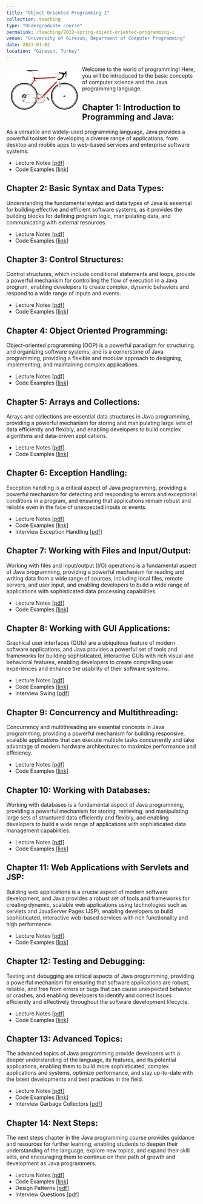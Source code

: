 ```yaml
---
title: "Object Oriented Programming I"
collection: teaching
type: "Undergraduate course"
permalink: /teaching/2022-spring-object-oriented-programming-i
venue: "University of Giresun, Department of Computer Programming"
date: 2023-01-02
location: "Giresun, Turkey"
---
```


<img align="left" width="200" alt="object oriented programming" src="/images/teaching/object-oriented-course-i.png"> Welcome to the world of programming! Here, you will be introduced to the basic concepts of computer science and the Java programming language. 

Chapter 1: Introduction to Programming and Java: 
-----

As a versatile and widely-used programming language, Java provides a powerful toolset for developing a diverse range of applications, from desktop and mobile apps to web-based services and enterprise software systems.

* Lecture Notes <a href="http://sercankulcu.github.io/files/java/Chapter_01_Introduction.pdf">[pdf]</a>
* Code Examples <a href="https://github.com/sercankulcu/object-oriented-programming-java/tree/main/Lecture01">[link]</a>

Chapter 2: Basic Syntax and Data Types: 
-----

Understanding the fundamental syntax and data types of Java is essential for building effective and efficient software systems, as it provides the building blocks for defining program logic, manipulating data, and communicating with external resources.

* Lecture Notes <a href="http://sercankulcu.github.io/files/java/Chapter_02_Basic_Syntax_and_Data_Types.pdf">[pdf]</a>
* Code Examples <a href="https://github.com/sercankulcu/object-oriented-programming-java/tree/main/Lecture02">[link]</a>

Chapter 3: Control Structures: 
-----

Control structures, which include conditional statements and loops, provide a powerful mechanism for controlling the flow of execution in a Java program, enabling developers to create complex, dynamic behaviors and respond to a wide range of inputs and events.

* Lecture Notes <a href="http://sercankulcu.github.io/files/java/Chapter_03_Control_Structures.pdf">[pdf]</a>
* Code Examples <a href="https://github.com/sercankulcu/object-oriented-programming-java/tree/main/Lecture03">[link]</a>

Chapter 4: Object Oriented Programming: 
-----

Object-oriented programming (OOP) is a powerful paradigm for structuring and organizing software systems, and is a cornerstone of Java programming, providing a flexible and modular approach to designing, implementing, and maintaining complex applications.

* Lecture Notes <a href="http://sercankulcu.github.io/files/java/Chapter_04_Object_Oriented_Programming.pdf">[pdf]</a>
* Code Examples <a href="https://github.com/sercankulcu/object-oriented-programming-java/tree/main/Lecture04">[link]</a>

Chapter 5: Arrays and Collections: 
-----

Arrays and collections are essential data structures in Java programming, providing a powerful mechanism for storing and manipulating large sets of data efficiently and flexibly, and enabling developers to build complex algorithms and data-driven applications.

* Lecture Notes <a href="http://sercankulcu.github.io/files/java/Chapter_05_Arrays_And_Collections.pdf">[pdf]</a>
* Code Examples <a href="https://github.com/sercankulcu/object-oriented-programming-java/tree/main/Lecture05">[link]</a>

Chapter 6: Exception Handling: 
-----

Exception handling is a critical aspect of Java programming, providing a powerful mechanism for detecting and responding to errors and exceptional conditions in a program, and ensuring that applications remain robust and reliable even in the face of unexpected inputs or events.

* Lecture Notes <a href="http://sercankulcu.github.io/files/java/Chapter_06_Exception_Handling.pdf">[pdf]</a>
* Code Examples <a href="https://github.com/sercankulcu/object-oriented-programming-java/tree/main/Lecture06">[link]</a>
* Interview Exception Handling <a href="http://sercankulcu.github.io/files/java/Interview_Exception_Handling.pdf">[pdf]</a>

Chapter 7: Working with Files and Input/Output: 
-----

Working with files and input/output (I/O) operations is a fundamental aspect of Java programming, providing a powerful mechanism for reading and writing data from a wide range of sources, including local files, remote servers, and user input, and enabling developers to build a wide range of applications with sophisticated data processing capabilities.

* Lecture Notes <a href="http://sercankulcu.github.io/files/java/Chapter_07_Working_With_Files_And_Input_Output.pdf">[pdf]</a>
* Code Examples <a href="https://github.com/sercankulcu/object-oriented-programming-java/tree/main/Lecture07">[link]</a>

Chapter 8: Working with GUI Applications: 
-----

Graphical user interfaces (GUIs) are a ubiquitous feature of modern software applications, and Java provides a powerful set of tools and frameworks for building sophisticated, interactive GUIs with rich visual and behavioral features, enabling developers to create compelling user experiences and enhance the usability of their software systems.

* Lecture Notes <a href="http://sercankulcu.github.io/files/java/Chapter_08_Working_With_GUI_Applications.pdf">[pdf]</a>
* Code Examples <a href="https://github.com/sercankulcu/object-oriented-programming-java/tree/main/Lecture08">[link]</a>
* Interview Swing <a href="http://sercankulcu.github.io/files/java/Chapter_08_Interview_Swing.pdf">[pdf]</a>

Chapter 9: Concurrency and Multithreading: 
-----

Concurrency and multithreading are essential concepts in Java programming, providing a powerful mechanism for building responsive, scalable applications that can execute multiple tasks concurrently and take advantage of modern hardware architectures to maximize performance and efficiency.

* Lecture Notes <a href="http://sercankulcu.github.io/files/java/Chapter_09_Concurrency_And_Multithreading.pdf">[pdf]</a>
* Code Examples <a href="https://github.com/sercankulcu/object-oriented-programming-java/tree/main/Lecture09">[link]</a>

Chapter 10: Working with Databases: 
-----

Working with databases is a fundamental aspect of Java programming, providing a powerful mechanism for storing, retrieving, and manipulating large sets of structured data efficiently and flexibly, and enabling developers to build a wide range of applications with sophisticated data management capabilities.

* Lecture Notes <a href="http://sercankulcu.github.io/files/java/Chapter_10_Working_With_Databases.pdf">[pdf]</a>
* Code Examples <a href="https://github.com/sercankulcu/object-oriented-programming-java/tree/main/Lecture10">[link]</a>

Chapter 11: Web Applications with Servlets and JSP: 
-----

Building web applications is a crucial aspect of modern software development, and Java provides a robust set of tools and frameworks for creating dynamic, scalable web applications using technologies such as servlets and JavaServer Pages (JSP), enabling developers to build sophisticated, interactive web-based services with rich functionality and high performance.

* Lecture Notes <a href="http://sercankulcu.github.io/files/java/Chapter_11_Web_Applications_With_Servlets_And_JSP.pdf">[pdf]</a>
* Code Examples <a href="https://github.com/sercankulcu/object-oriented-programming-java/tree/main/Lecture11">[link]</a>

Chapter 12: Testing and Debugging: 
-----

Testing and debugging are critical aspects of Java programming, providing a powerful mechanism for ensuring that software applications are robust, reliable, and free from errors or bugs that can cause unexpected behavior or crashes, and enabling developers to identify and correct issues efficiently and effectively throughout the software development lifecycle.

* Lecture Notes <a href="http://sercankulcu.github.io/files/java/Chapter_12_Testing_And_Debugging.pdf">[pdf]</a>
* Code Examples <a href="https://github.com/sercankulcu/object-oriented-programming-java/tree/main/Lecture12">[link]</a>

Chapter 13: Advanced Topics: 
-----

The advanced topics of Java programming provide developers with a deeper understanding of the language, its features, and its potential applications, enabling them to build more sophisticated, complex applications and systems, optimize performance, and stay up-to-date with the latest developments and best practices in the field.

* Lecture Notes <a href="http://sercankulcu.github.io/files/java/Chapter_13_Advanced_Topics.pdf">[pdf]</a>
* Code Examples <a href="https://github.com/sercankulcu/object-oriented-programming-java/tree/main/Lecture13">[link]</a>
* Interview Garbage Collectors <a href="http://sercankulcu.github.io/files/java/Chapter_13_Interview_Garbage_Collectors.pdf">[pdf]</a>

Chapter 14: Next Steps: 
-----

The next steps chapter in the Java programming course provides guidance and resources for further learning, enabling students to deepen their understanding of the language, explore new topics, and expand their skill sets, and encouraging them to continue on their path of growth and development as Java programmers.

* Lecture Notes <a href="http://sercankulcu.github.io/files/java/Chapter_14_Next_Steps.pdf">[pdf]</a>
* Code Examples <a href="https://github.com/sercankulcu/object-oriented-programming-java/tree/main/Lecture14">[link]</a>
* Design Patterns <a href="http://sercankulcu.github.io/files/design_pattern/Design_Patterns.pdf">[pdf]</a>
* Interview Questions <a href="http://sercankulcu.github.io/files/java/Chapter_14_Interview_Questions.pdf">[pdf]</a>
